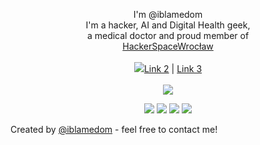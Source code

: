 
 



<p align="center">
    I'm @iblamedom<br>
I'm a hacker, AI and Digital Health geek,<br> a medical doctor and proud member of <br> 
<a href="http://www.HackerspaceWroclaw.github.io">HackerSpaceWrocław</a><br>

  <br>
  <a href="www.twitter.com/iblamedom"><img src="GitHub-Mark-Light-120px-plus.png</a> |
  <a href="#">Link 2</a> |
  <a href="#">Link 3</a>
  <br><br>
  <img src="https://media.tenor.com/images/d38d75a07054e022efd737caee1c502c/tenor.gif">
</p>

<p align="center">
    <a href="" alt="Twitter" rel="nofollow"><img src="![alt text](https://github.com/iblamedom//blob/[branch]/image.jpg?raw=true)" style="max-width:100%;"></a>
    <a href="www.linkedin.com/in/dominikstosik" alt="Linkedin" rel="nofollow"><img src="https://raw.githubusercontent.com/jayehernandez/jayehernandez/3f5402efef9a0ae89211a6e04609558e862ca616/readme/linkedin-fill.svg" style="max-width:100%;"></a>
    <a href="mailto:office@iblamedom.com" alt="Contact me"><img src="https://raw.githubusercontent.com/jayehernandez/jayehernandez/3f5402efef9a0ae89211a6e04609558e862ca616/readme/mail-fill.svg" style="max-width:100%;"></a>
    <a href="www.iblamedom.com" alt="My site" rel="nofollow"><img src="https://raw.githubusercontent.com/jayehernandez/jayehernandez/3f5402efef9a0ae89211a6e04609558e862ca616/readme/external-link-line.svg" style="max-width:100%;"></a>
  </p>
  




Created by [@iblamedom](http://www.iblamedom.com/) - feel free to contact me!
